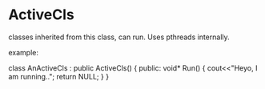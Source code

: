 # ActiveCls
classes inherited from this class, can run. Uses pthreads internally. 


example:

class AnActiveCls : public ActiveCls()
{
    public:
      void* Run()   {
                 cout<<"Heyo, I am running..";
                 return NULL;
                }
}
